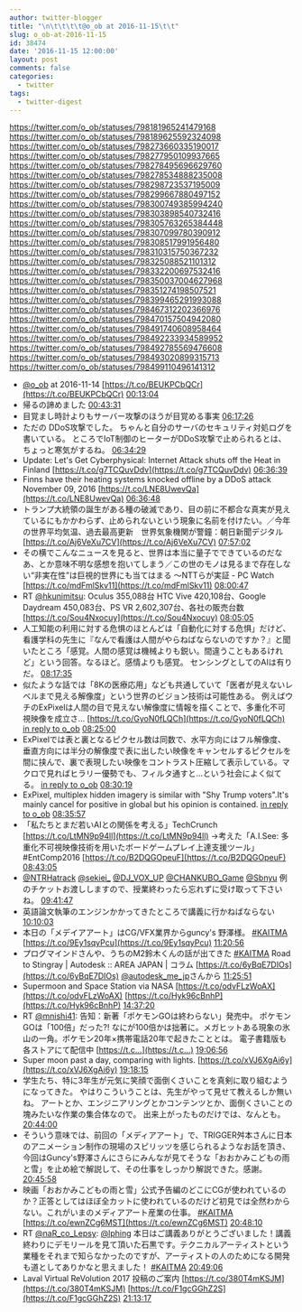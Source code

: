 ```yaml
---
author: twitter-blogger
title: "\n\t\t\t\t@o_ob at 2016-11-15\t\t"
slug: o_ob-at-2016-11-15
id: 38474
date: '2016-11-15 12:00:00'
layout: post
comments: false
categories:
  - twitter
tags:
  - twitter-digest
---
```


https://twitter.com/o_ob/statuses/798181965241479168 https://twitter.com/o_ob/statuses/798189625592324098 https://twitter.com/o_ob/statuses/798273660335190017 https://twitter.com/o_ob/statuses/798277950109937665 https://twitter.com/o_ob/statuses/798278495696629760 https://twitter.com/o_ob/statuses/798278534888235008 https://twitter.com/o_ob/statuses/798298723537195009 https://twitter.com/o_ob/statuses/798299667880497152 https://twitter.com/o_ob/statuses/798300749385994240 https://twitter.com/o_ob/statuses/798303898540732416 https://twitter.com/o_ob/statuses/798305763265384448 https://twitter.com/o_ob/statuses/798307099780390912 https://twitter.com/o_ob/statuses/798308517991956480 https://twitter.com/o_ob/statuses/798310315750367232 https://twitter.com/o_ob/statuses/798325088521101312 https://twitter.com/o_ob/statuses/798332200697532416 https://twitter.com/o_ob/statuses/798350037004627968 https://twitter.com/o_ob/statuses/798351274198507521 https://twitter.com/o_ob/statuses/798399465291993088 https://twitter.com/o_ob/statuses/798467312202366976 https://twitter.com/o_ob/statuses/798470157504942080 https://twitter.com/o_ob/statuses/798491740608958464 https://twitter.com/o_ob/statuses/798492233934589952 https://twitter.com/o_ob/statuses/798492785569476608 https://twitter.com/o_ob/statuses/798493020899315713 https://twitter.com/o_ob/statuses/798499110496141312  

*   [@o_ob](https://twitter.com/o_ob) at 2016-11-14 [https://t.co/BEUKPCbQCr](https://t.co/BEUKPCbQCr) [00:13:04](https://twitter.com/o_ob/statuses/798181965241479168)
*   帰るの諦めました [00:43:31](https://twitter.com/o_ob/statuses/798189625592324098)
*   目覚まし時計よりもサーバー攻撃のほうが目覚める事実 [06:17:26](https://twitter.com/o_ob/statuses/798273660335190017)
*   ただの DDoS攻撃でした。 ちゃんと自分のサーバのセキュリティ対処ログを書いている。 ところでIoT制御のヒーターがDDoS攻撃で止められるとは、ちょっと寒気がするね。 [06:34:29](https://twitter.com/o_ob/statuses/798277950109937665)
*   Update: Let's Get Cyberphysical: Internet Attack shuts off the Heat in Finland [https://t.co/g7TCQuvDdv](https://t.co/g7TCQuvDdv) [06:36:39](https://twitter.com/o_ob/statuses/798278495696629760)
*   Finns have their heating systems knocked offline by a DDoS attack November 09, 2016 [https://t.co/LNE8UwevQa](https://t.co/LNE8UwevQa) [06:36:48](https://twitter.com/o_ob/statuses/798278534888235008)
*   トランプ大統領の誕生がある種の破滅であり、目の前に不都合な真実が見えているにもかかわらず、止められないという現象に名前を付けたい。／今年の世界平均気温、過去最高更新　世界気象機関が警鐘：朝日新聞デジタル [https://t.co/Aj6VeXu7CV](https://t.co/Aj6VeXu7CV) [07:57:02](https://twitter.com/o_ob/statuses/798298723537195009)
*   その横でこんなニュースを見ると、世界は本当に量子でできているのだなあ、とか意味不明な感想を抱いてしまう／この世のモノは見るまで存在しない“非実在性”は巨視的世界にも当てはまる ～NTTらが実証 - PC Watch [https://t.co/mdFmlSkv11](https://t.co/mdFmlSkv11) [08:00:47](https://twitter.com/o_ob/statuses/798299667880497152)
*   RT [@hkunimitsu](https://twitter.com/hkunimitsu): Oculus 355,088台 HTC Vive 420,108台、Google Daydream 450,083台、PS VR 2,602,307台、各社の販売台数 [https://t.co/Sou4Nxocuy](https://t.co/Sou4Nxocuy) [08:05:05](https://twitter.com/o_ob/statuses/798300749385994240)
*   人工知能の利用に対する危惧のほとんどは「自動化に対する危惧」だけど、看護学科の先生に『なんで看護は人間がやらねばならないのですか？』と聞いたところ「感覚。人間の感覚は機械よりも鋭い。間違うこともあるけれど」という回答。なるほど。感情よりも感覚。 センシングとしてのAIは有りだ。 [08:17:35](https://twitter.com/o_ob/statuses/798303898540732416)
*   似たような話では「8Kの医療応用」なども共通していて「医者が見えないレベルまで見える解像度」という世界のビジョン技術は可能性ある。 例えばウチのExPixelは人間の目で見えない解像度に情報を描くことで、多重化不可視映像を成立さ… [https://t.co/GyoN0fLQCh](https://t.co/GyoN0fLQCh) [in reply to o_ob](https://twitter.com/o_ob/statuses/798303898540732416) [08:25:00](https://twitter.com/o_ob/statuses/798305763265384448)
*   ExPixelでは表と裏となるピクセル数は同数で、水平方向にはフル解像度、垂直方向には半分の解像度で表に出したい映像をキャンセルするピクセルを間に挟んで、裏で表現したい映像をコントラスト圧縮して表示している。マクロで見ればヒラリー優勢でも、フィルタ通すと…という社会によく似てる。 [in reply to o_ob](https://twitter.com/o_ob/statuses/798305763265384448) [08:30:19](https://twitter.com/o_ob/statuses/798307099780390912)
*   ExPixel, multiplex hidden imagery is similar with "Shy Trump voters".It's mainly cancel for positive in global but his opinion is contained. [in reply to o_ob](https://twitter.com/o_ob/statuses/798307099780390912) [08:35:57](https://twitter.com/o_ob/statuses/798308517991956480)
*   「私たちとまだ若いAIとの関係を考える」TechCrunch [https://t.co/LtMN9p94ll](https://t.co/LtMN9p94ll) →考えた「A.I.See: 多重化不可視映像技術を用いたボードゲームプレイ上達支援ツール」#EntComp2016 [https://t.co/B2DQGOpeuF](https://t.co/B2DQGOpeuF) [08:43:05](https://twitter.com/o_ob/statuses/798310315750367232)
*   [@NTRHatrack](https://twitter.com/NTRHatrack) [@sekiei_](https://twitter.com/sekiei_) [@DJ_VOX_UP](https://twitter.com/DJ_VOX_UP) [@CHANKUBO_Game](https://twitter.com/CHANKUBO_Game) [@Sbnyu](https://twitter.com/Sbnyu) 例のチケットお渡ししますので、授業終わったら忘れずに受け取って下さいね。 [09:41:47](https://twitter.com/o_ob/statuses/798325088521101312)
*   英語論文執筆のエンジンかかってきたところで講義に行かねばならない [10:10:03](https://twitter.com/o_ob/statuses/798332200697532416)
*   本日の「メデイアアート」はCG/VFX業界からguncy's 野澤様。 [#KAITMA](https://twitter.com/search?q=%23KAITMA&src=hash) [https://t.co/9Ey1sqyPcu](https://t.co/9Ey1sqyPcu) [11:20:56](https://twitter.com/o_ob/statuses/798350037004627968)
*   プログマインドさんや、うちのM2鈴木くんの話が出てきた [#KAITMA](https://twitter.com/search?q=%23KAITMA&src=hash) Road to Stingray | Autodesk :: AREA JAPAN | コラム [https://t.co/6yBqE7DIOs](https://t.co/6yBqE7DIOs) [@autodesk_me_jp](https://twitter.com/autodesk_me_jp)さんから [11:25:51](https://twitter.com/o_ob/statuses/798351274198507521)
*   Supermoon and Space Station via NASA [https://t.co/odvFLzWoAX](https://t.co/odvFLzWoAX) [https://t.co/Hyk96cBnhP](https://t.co/Hyk96cBnhP) [14:37:20](https://twitter.com/o_ob/statuses/798399465291993088)
*   RT [@mnishi41](https://twitter.com/mnishi41): 告知：新著「ポケモンGOは終わらない」発売中。 ポケモンGOは「100倍」だった?! なにが100倍かは拙著に。メガヒットある現象の氷山の一角。ポケモン20年×携帯電話20年で起きたこととは。 電子書籍版も各ストアにて配信中 [https://t.c…](https://t.c…) [19:06:56](https://twitter.com/o_ob/statuses/798467312202366976)
*   Super moon past a day, comparing with lights. [https://t.co/xVJ6XgAi6y](https://t.co/xVJ6XgAi6y) [19:18:15](https://twitter.com/o_ob/statuses/798470157504942080)
*   学生たち、特に3年生が元気に笑顔で面倒くさいことを真剣に取り組むようになってきた。 やはりこういうことは、先生がやって見せて教えるしか無いね。 アートとか、エンジニアリングとかコンテンツとか、面倒くさいことの塊みたいな作業の集合体なので。 出来上がったものだけでは、なんとも。 [20:44:00](https://twitter.com/o_ob/statuses/798491740608958464)
*   そういう意味では、前回の「メディアアート」で、TRIGGER舛本さんに日本のアニメーション制作の現場のスピリッツを感じられるようなお話を頂き、 今回はGuncy's野澤さんにさらにみんなが見てそうな「おおかみこどもの雨と雪」を止め絵で解説して、その仕事をしっかり解説できた。感謝。 [20:45:58](https://twitter.com/o_ob/statuses/798492233934589952)
*   映画「おおかみこどもの雨と雪」公式予告編のどこにCGが使われているのか？正答としてはほぼ全カットに使われているのだけど初見では全然わからない。これがいまのメディアアート産業の仕事。 [#KAITMA](https://twitter.com/search?q=%23KAITMA&src=hash) [https://t.co/ewnZCg6MST](https://t.co/ewnZCg6MST) [20:48:10](https://twitter.com/o_ob/statuses/798492785569476608)
*   RT [@naR_co_Lepsy](https://twitter.com/naR_co_Lepsy): [@lphing](https://twitter.com/lphing) 本日はご講義ありがとうございました！講義終わりにデモリールを見て頂いた石黒です。テクニカルアーティストという業種をそれまで知らなかったのですが、アーティストの人のためになる開発も道としてありかなと思えました！ [#KAITMA](https://twitter.com/search?q=%23KAITMA&src=hash) [20:49:06](https://twitter.com/o_ob/statuses/798493020899315713)
*   Laval Virtual ReVolution 2017 投稿のご案内 [https://t.co/380T4mKSJM](https://t.co/380T4mKSJM) [https://t.co/F1gcGGhZ2S](https://t.co/F1gcGGhZ2S) [21:13:17](https://twitter.com/o_ob/statuses/798499110496141312)